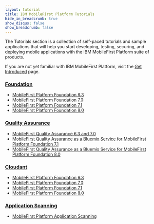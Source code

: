 ```yaml
---
layout: tutorial
title: IBM MobileFirst Platform Tutorials
hide_in_breadcrumb: true
show_disqus: false
show_breadcrumb: false
---
```

The Tutorials section is a collection of self-paced tutorials and sample applications that will help you start developing, testing, securing, and deploying mobile applications with the IBM MobileFirst Platform suite of products.

If you are not yet familiar with IBM MobileFirst Platform, visit the [Get Introduced](../../get-introduced/) page.

### [Foundation]({{site.baseurl}}/tutorials/en/foundation/)
* [MobileFirst Platform Foundation 6.3]({{site.baseurl}}/tutorials/en/foundation/6.3/all-tutorials/)
* [MobileFirst Platform Foundation 7.0]({{site.baseurl}}/tutorials/en/foundation/7.0/all-tutorials/)
* [MobileFirst Platform Foundation 7.1]({{site.baseurl}}/tutorials/en/foundation/7.1/all-tutorials/)
* [MobileFirst Platform Foundation 8.0]({{site.baseurl}}/tutorials/en/foundation/8.0/all-tutorials/)

### [Quality Assurance]({{site.baseurl}}/tutorials/en/quality-assurance/)
* [MobileFirst Quality Assurance 6.3 and 7.0](https://www-01.ibm.com/support/knowledgecenter/SSFRDS_6.3.0/com.ibm.mqa.uau.doc/mqa630_welcome.html)
* [MobileFirst Quality Assurance as a Bluemix Service for MobileFirst Platform Foundation 7.1]({{site.baseurl}}/tutorials/en/quality-assurance/7.1/overview/)
* [MobileFirst Quality Assurance as a Bluemix Service for MobileFirst Platform Foundation 8.0]({{site.baseurl}}/tutorials/en/quality-assurance/8.0/overview/)

### [Cloudant]({{site.baseurl}}/tutorials/en/cloudant/)
* [MobileFirst Platform Foundation 6.3]({{site.baseurl}}/tutorials/en/product-integration/6.3/cloudant/)
* [MobileFirst Platform Foundation 7.0]({{site.baseurl}}/tutorials/en/foundation/7.0/data/cloudant-nosql-db-api/)
* [MobileFirst Platform Foundation 7.1]({{site.baseurl}}/tutorials/en/foundation/7.1/data/working-with-cloudant-nosql-db-api/)
* [MobileFirst Platform Foundation 8.0]({{site.baseurl}}/tutorials/en/foundation/8.0/data/working-with-cloudant-nosql-db-api/)

### [Application Scanning]({{site.baseurl}}/tutorials/en/application-scanning/)
* [MobileFirst Platform Application Scanning]({{site.baseurl}}/tutorials/en/application-scanning/)

